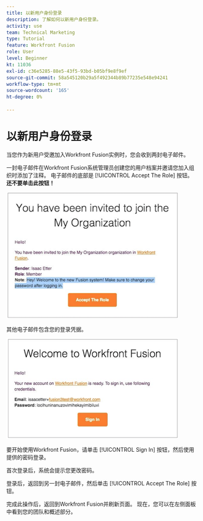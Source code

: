 ```yaml
---
title: 以新用户身份登录
description: 了解如何以新用户身份登录。
activity: use
team: Technical Marketing
type: Tutorial
feature: Workfront Fusion
role: User
level: Beginner
kt: 11036
exl-id: c36e5285-88e5-43f5-93bd-b05bf9e8f9ef
source-git-commit: 58a545120b29a5f492344b89b77235e548e94241
workflow-type: tm+mt
source-wordcount: '165'
ht-degree: 0%

---
```


# 以新用户身份登录

当您作为新用户受邀加入Workfront Fusion实例时，您会收到两封电子邮件。

一封电子邮件在Workfront Fusion系统管理员创建您的用户档案并邀请您加入组织时添加了注释。 电子邮件的底部是 [!UICONTROL Accept The Role] 按钮。 **还不要单击此按钮！**

![电子邮件邀请的图像](assets/new-user-1.png)

其他电子邮件包含您的登录凭据。

![电子邮件邀请的图像](assets/new-user-2.png)

要开始使用Workfront Fusion，请单击 [!UICONTROL Sign In] 按钮，然后使用提供的密码登录。

首次登录后，系统会提示您更改密码。

登录后，返回到另一封电子邮件，然后单击 [!UICONTROL Accept The Role] 按钮。

完成此操作后，返回到Workfront Fusion并刷新页面。 现在，您可以在左侧面板中看到您的团队和概述部分。
